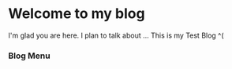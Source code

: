 # Welcome to my blog

I'm glad you are here. I plan to talk about ...
This is my Test Blog ^(
### Blog Menu
